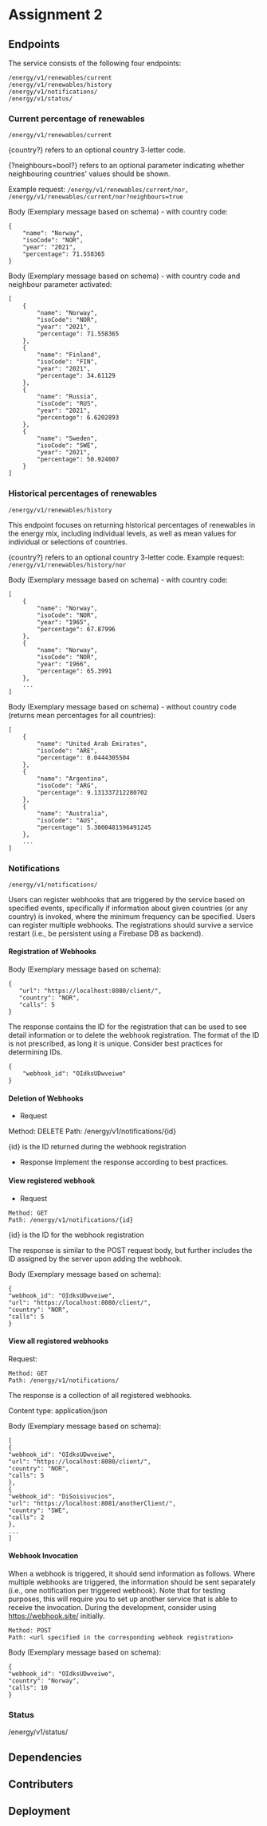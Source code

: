 # Assignment 2

## Endpoints
The service consists of the following four endpoints:
```
/energy/v1/renewables/current
/energy/v1/renewables/history
/energy/v1/notifications/
/energy/v1/status/
```

### Current percentage of renewables
```
/energy/v1/renewables/current
```

{country?} refers to an optional country 3-letter code. 

{?neighbours=bool?} refers to an optional parameter indicating whether neighbouring countries' values should be shown.

Example request: ```/energy/v1/renewables/current/nor, /energy/v1/renewables/current/nor?neighbours=true```

Body (Exemplary message based on schema) - with country code:
```
{
    "name": "Norway",
    "isoCode": "NOR",
    "year": "2021",
    "percentage": 71.558365
}
```

Body (Exemplary message based on schema) - with country code and neighbour parameter activated:
```
[
    {
        "name": "Norway",
        "isoCode": "NOR",
        "year": "2021",
        "percentage": 71.558365
    },
    {
        "name": "Finland",
        "isoCode": "FIN",
        "year": "2021",
        "percentage": 34.61129
    },
    {
        "name": "Russia",
        "isoCode": "RUS",
        "year": "2021",
        "percentage": 6.6202893
    },
    {
        "name": "Sweden",
        "isoCode": "SWE",
        "year": "2021",
        "percentage": 50.924007
    }
]
```
### Historical percentages of renewables
```/energy/v1/renewables/history```

This endpoint focuses on returning historical percentages of renewables in the energy mix, including individual levels, as well as mean values for individual or selections of countries.

{country?} refers to an optional country 3-letter code.
Example request: ```/energy/v1/renewables/history/nor```

Body (Exemplary message based on schema) - with country code:
```
[
    {
        "name": "Norway",
        "isoCode": "NOR",
        "year": "1965",
        "percentage": 67.87996
    },
    {
        "name": "Norway",
        "isoCode": "NOR",
        "year": "1966",
        "percentage": 65.3991
    },
    ...
]
```

Body (Exemplary message based on schema) - without country code (returns mean percentages for all countries):
```
[
    {
        "name": "United Arab Emirates",
        "isoCode": "ARE",
        "percentage": 0.0444305504
    },
    {
        "name": "Argentina",
        "isoCode": "ARG",
        "percentage": 9.131337212280702
    },
    {
        "name": "Australia",
        "isoCode": "AUS",
        "percentage": 5.3000481596491245
    },
    ...
]
```
### Notifications
```/energy/v1/notifications/```

Users can register webhooks that are triggered by the service based on specified events, specifically if information about given countries (or any country) is invoked, where the minimum frequency can be specified. Users can register multiple webhooks. The registrations should survive a service restart (i.e., be persistent using a Firebase DB as backend).

#### Registration of Webhooks
Body (Exemplary message based on schema):
```
{
   "url": "https://localhost:8080/client/",
   "country": "NOR",
   "calls": 5
}
```

The response contains the ID for the registration that can be used to see detail information or to delete the webhook registration. The format of the ID is not prescribed, as long it is unique. Consider best practices for determining IDs.
```
{
    "webhook_id": "OIdksUDwveiwe"
}
```

#### Deletion of Webhooks
- Request

Method: DELETE
Path: /energy/v1/notifications/{id}

{id} is the ID returned during the webhook registration


- Response
  Implement the response according to best practices.


#### View registered webhook

- Request

```
Method: GET
Path: /energy/v1/notifications/{id}
```

{id} is the ID for the webhook registration

The response is similar to the POST request body, but further includes the ID assigned by the server upon adding the webhook.


Body (Exemplary message based on schema):
```
{
"webhook_id": "OIdksUDwveiwe",
"url": "https://localhost:8080/client/",
"country": "NOR",
"calls": 5
}
```

#### View all registered webhooks

Request:
```
Method: GET
Path: /energy/v1/notifications/
```

The response is a collection of all registered webhooks.

Content type: application/json


Body (Exemplary message based on schema):
```
[
{
"webhook_id": "OIdksUDwveiwe",
"url": "https://localhost:8080/client/",
"country": "NOR",
"calls": 5
},
{
"webhook_id": "DiSoisivucios",
"url": "https://localhost:8081/anotherClient/",
"country": "SWE",
"calls": 2
},
...
]
```

#### Webhook Invocation
When a webhook is triggered, it should send information as follows. Where multiple webhooks are triggered, the information should be sent separately (i.e., one notification per triggered webhook). Note that for testing purposes, this will require you to set up another service that is able to receive the invocation. During the development, consider using https://webhook.site/ initially.

```
Method: POST
Path: <url specified in the corresponding webhook registration>
```

Body (Exemplary message based on schema):
```
{
"webhook_id": "OIdksUDwveiwe",
"country": "Norway",
"calls": 10
}
```

### Status
/energy/v1/status/

## Dependencies

## Contributers

## Deployment
